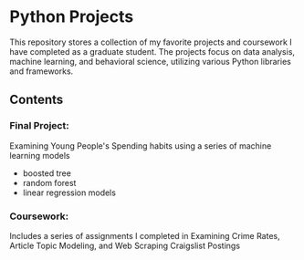 # Python Projects

This repository stores a collection of my favorite projects and coursework I have completed as a graduate student. 
The projects focus on data analysis, machine learning, and behavioral science, utilizing various Python libraries and frameworks.

## Contents

### Final Project: 
Examining Young People's Spending habits using a series of machine learning models 
- boosted tree
- random forest
- linear regression models

### Coursework: 
Includes a series of assignments I completed in Examining Crime Rates, Article Topic Modeling, and Web Scraping Craigslist Postings
